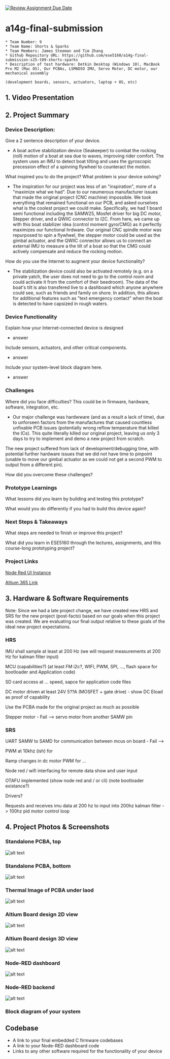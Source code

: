 [![Review Assignment Due Date](https://classroom.github.com/assets/deadline-readme-button-22041afd0340ce965d47ae6ef1cefeee28c7c493a6346c4f15d667ab976d596c.svg)](https://classroom.github.com/a/AlBFWSQg)
# a14g-final-submission

    * Team Number: 9
    * Team Name: Shorts & Sparks
    * Team Members: James Steeman and Tim Zhang
    * Github Repository URL: https://github.com/ese5160/a14g-final-submission-s25-t09-shorts-sparks
    * Description of test hardware: Detkin Desktop (Windows 10), MacBook Pro M2 (Mac OS), Our PCBAs, LSM6DSO IMU, Servo Motor, DC motor, our mechanical assembly
    
    (development boards, sensors, actuators, laptop + OS, etc) 

## 1. Video Presentation

## 2. Project Summary

### Device Description:  

Give a 2 sentence description of your device.

- A boat active stabilization device (Seakeeper) to combat the rocking (roll) motion of a boat at sea due to waves, improving rider comfort. The system uses an IMU to detect boat tilting and uses the gyroscopic precession effect of a spinning flywheel to counteract the motion.

What inspired you to do the project? What problem is your device solving?

- The inspiration for our project was less of an "inspiration", more of a "maximize what we had". Due to our neumerous manufacturer issues that made the original project (CNC machine) impossible. We took everything that remained functional on our PCB, and asked ourselves what is the coolest project we could make. Specifically, we had 1 board semi functional including the SAMW25, Mosfet driver for big DC motor, Stepper driver, and a QWIIC connector to I2C. From here, we came up with this boat stabilizer idea (control moment gyro/CMG) as it perfectly maximizes our functional hrdware. Our original CNC spindle motor was repurposed to spin a flywheel, the stepper motor could be used as the gimbal actuator, and the QWIIC connector allows us to connect an external IMU to measure a the tilt of a boat so that the CMG could actively compensate and reduce the rocking motion. 


How do you use the Internet to augment your device functionality?

- The stabilization device could also be activated remotely (e.g. on a private yatch, the user does not need to go to the control room and could activate it from the comfort of their beedroom). The data of the boat's tilt is also transfered live to a dashboard which anyone anywhere could see, such as friends and family on shore. In addition, this allows for additional features such as "text emergency contact" when the boat is detected to have capsized in rough waters.

### Device Functionality

Explain how your Internet-connected device is designed

- answer

Include sensors, actuators, and other critical components.

- answer

Include your system-level block diagram here.

- answer

### Challenges

Where did you face difficulties? This could be in firmware, hardware, software, integration, etc.

- Our major challenge was hardwware (and as a result a lack of time), due to unforseen factors from the manufactures that caused countless unfixable PCB issues (potentially wrong reflow temperature that killed the ICs). This quite literally killed our original project, leaving us only 3 days to try to implement and demo a new project from scratch.

The new project suffered from lack of development/debugging time, with potential further hardware issues that we did not have time to pinpoint (unable to move our gimbal actuator as we could not get a second PWM to output from a different pin).


How did you overcome these challenges?

### Prototype Learnings

What lessons did you learn by building and testing this prototype?

What would you do differently if you had to build this device again?

### Next Steps & Takeaways

What steps are needed to finish or improve this project?

What did you learn in ESE5160 through the lectures, assignments, and this course-long prototyping project?

### Project Links

[Node Red UI Instance](http://172.190.141.169:1880/ui/#!/0?socketid=IxHLWtM_3o6IbezjAABr)

[Altium 365 Link](https://upenn-eselabs.365.altium.com/designs/DDC6BC9F-ABAE-498F-8839-63F1F02EF066)

## 3. Hardware & Software Requirements

Note: Since we had a late project change, we have created new HRS and SRS for the new project (post-facto) based on our goals when this project was created. We are evaluating our final output relative to these goals of the ideal new project expectations.

### HRS

IMU shall sample at least at 200 Hz (we will request measurements at 200 Hz for kalman filter input)

MCU (capabilities?) (at least FM i2c?, WIFI, PWM, SPI, ..., flash space for bootloader and Application code)

SD card access at ... speed, sapce for application code files

DC motor driven at least 24V 5??A (MOSFET + gate drive) - show DC Eload as proof of capability

Use the PCBA made for the original project as much as possible

Stepper motor - Fail --> servo motor from another SAMW pin

### SRS

UART SAMW to SAMD for communication between mcus on board - Fail -->

PWM at 10khz (ish) for 

Ramp changes in dc motor PWM for ...

Node red / wifi interfacing for remote data show and user input

OTAFU implemented (show node red and / or cli) (note bootloader existance?)

Drivers?

Requests and receives imu data at 200 hz to input into 200hz kalman filter -> 100hz pid motor control loop


## 4. Project Photos & Screenshots

### Standalone PCBA, top

![alt text](images/pcba_top.png)

### Standalone PCBA, bottom

![alt text](images/pcba_bottom.png)

### Thermal Image of PCBA under laod

![alt text](images/pcba_load_thermal.png)

### Altium Board design 2D view

![alt text](images/2d_altium.png)

### Altium Board design 3D view

![alt text](images/3d_altium.png)

### Node-RED dashboard

![alt text](images/node_red_dashboard.png)

### Node-RED backend

![alt text](images/node_red_backend.png)

### Block diagram of your system



## Codebase

- A link to your final embedded C firmware codebases
- A link to your Node-RED dashboard code
- Links to any other software required for the functionality of your device

